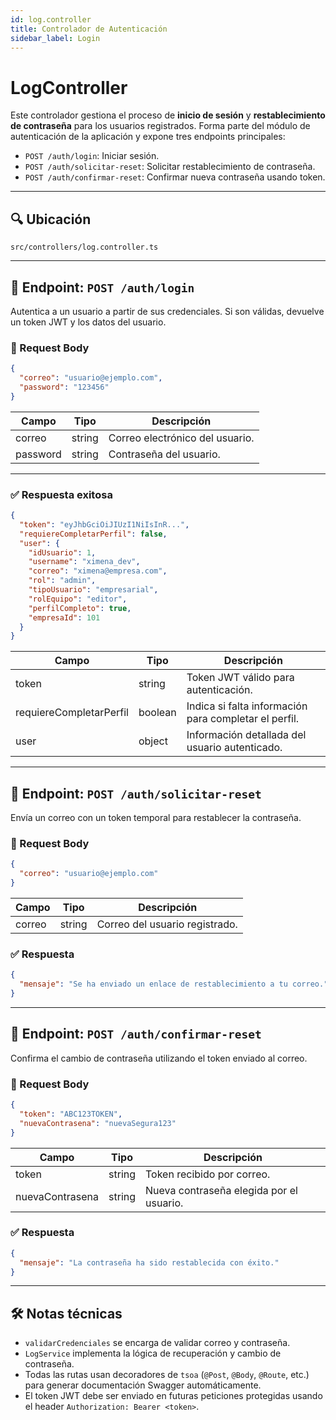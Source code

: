 ```yaml
---
id: log.controller
title: Controlador de Autenticación
sidebar_label: Login
---
```


# LogController

Este controlador gestiona el proceso de **inicio de sesión** y **restablecimiento de contraseña** para los usuarios registrados. Forma parte del módulo de autenticación de la aplicación y expone tres endpoints principales:

- `POST /auth/login`: Iniciar sesión.
- `POST /auth/solicitar-reset`: Solicitar restablecimiento de contraseña.
- `POST /auth/confirmar-reset`: Confirmar nueva contraseña usando token.

---

## 🔍 Ubicación

`src/controllers/log.controller.ts`

---

## 📌 Endpoint: `POST /auth/login`

Autentica a un usuario a partir de sus credenciales. Si son válidas, devuelve un token JWT y los datos del usuario.

### 🧾 Request Body

```json
{
  "correo": "usuario@ejemplo.com",
  "password": "123456"
}
````

| Campo    | Tipo   | Descripción                     |
| -------- | ------ | ------------------------------- |
| correo   | string | Correo electrónico del usuario. |
| password | string | Contraseña del usuario.         |

---

### ✅ Respuesta exitosa

```json
{
  "token": "eyJhbGciOiJIUzI1NiIsInR...",
  "requiereCompletarPerfil": false,
  "user": {
    "idUsuario": 1,
    "username": "ximena_dev",
    "correo": "ximena@empresa.com",
    "rol": "admin",
    "tipoUsuario": "empresarial",
    "rolEquipo": "editor",
    "perfilCompleto": true,
    "empresaId": 101
  }
}
```

| Campo                   | Tipo    | Descripción                                           |
| ----------------------- | ------- | ----------------------------------------------------- |
| token                   | string  | Token JWT válido para autenticación.                  |
| requiereCompletarPerfil | boolean | Indica si falta información para completar el perfil. |
| user                    | object  | Información detallada del usuario autenticado.        |

---

## 🔑 Endpoint: `POST /auth/solicitar-reset`

Envía un correo con un token temporal para restablecer la contraseña.

### 🧾 Request Body

```json
{
  "correo": "usuario@ejemplo.com"
}
```

| Campo  | Tipo   | Descripción                    |
| ------ | ------ | ------------------------------ |
| correo | string | Correo del usuario registrado. |

### ✅ Respuesta

```json
{
  "mensaje": "Se ha enviado un enlace de restablecimiento a tu correo."
}
```

---

## 🔐 Endpoint: `POST /auth/confirmar-reset`

Confirma el cambio de contraseña utilizando el token enviado al correo.

### 🧾 Request Body

```json
{
  "token": "ABC123TOKEN",
  "nuevaContrasena": "nuevaSegura123"
}
```

| Campo           | Tipo   | Descripción                              |
| --------------- | ------ | ---------------------------------------- |
| token           | string | Token recibido por correo.               |
| nuevaContrasena | string | Nueva contraseña elegida por el usuario. |

### ✅ Respuesta

```json
{
  "mensaje": "La contraseña ha sido restablecida con éxito."
}
```

---

## 🛠️ Notas técnicas

* `validarCredenciales` se encarga de validar correo y contraseña.
* `LogService` implementa la lógica de recuperación y cambio de contraseña.
* Todas las rutas usan decoradores de `tsoa` (`@Post`, `@Body`, `@Route`, etc.) para generar documentación Swagger automáticamente.
* El token JWT debe ser enviado en futuras peticiones protegidas usando el header `Authorization: Bearer <token>`.
